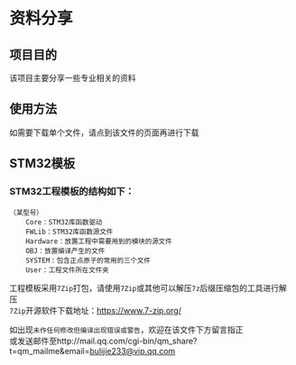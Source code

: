 # 资料分享

## 项目目的

该项目主要分享一些专业相关的资料<br>

## 使用方法

如需要下载单个文件，请点到该文件的页面再进行下载<br>

## STM32模板

### STM32工程模板的结构如下：<br>
    （某型号）
        Core：STM32库函数驱动
        FWLib：STM32库函数源文件
        Hardware：放置工程中需要用到的模块的源文件
        OBJ：放置编译产生的文件
        SYSTEM：包含正点原子的常用的三个文件
        User：工程文件所在文件夹

工程模板采用`7Zip`打包，请使用`7Zip`或其他可以解压`7z`后缀压缩包的工具进行解压<br>
`7Zip`开源软件下载地址：https://www.7-zip.org/<br>

如出现`未作任何修改但编译出现错误或警告`，欢迎在该文件下方留言指正<br>
或发送邮件至http://mail.qq.com/cgi-bin/qm_share?t=qm_mailme&email=bulijie233@vip.qq.com<br>

